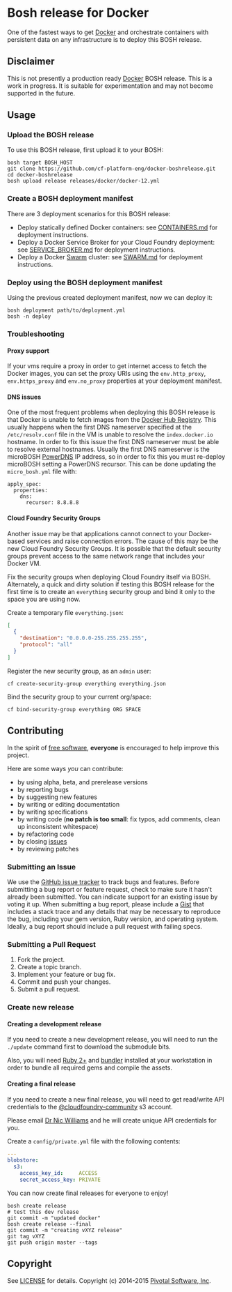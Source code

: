 # Bosh release for Docker

One of the fastest ways to get [Docker](https://www.docker.io/) and orchestrate containers with persistent data on any
infrastructure is to deploy this BOSH release.

## Disclaimer

This is not presently a production ready [Docker](https://www.docker.io/) BOSH release. This is a work in progress.
It is suitable for experimentation and may not become supported in the future.

## Usage

### Upload the BOSH release

To use this BOSH release, first upload it to your BOSH:

```
bosh target BOSH_HOST
git clone https://github.com/cf-platform-eng/docker-boshrelease.git
cd docker-boshrelease
bosh upload release releases/docker/docker-12.yml
```

### Create a BOSH deployment manifest

There are 3 deployment scenarios for this BOSH release:

* Deploy statically defined Docker containers: see [CONTAINERS.md](https://github.com/cf-platform-eng/docker-boshrelease/blob/master/CONTAINERS.md) for deployment instructions.
* Deploy a Docker Service Broker for your Cloud Foundry deployment: see [SERVICE_BROKER.md](https://github.com/cf-platform-eng/docker-boshrelease/blob/master/SERVICE_BROKER.md) for deployment instructions.
* Deploy a Docker [Swarm](https://github.com/docker/swarm) cluster: see [SWARM.md](https://github.com/cf-platform-eng/docker-boshrelease/blob/master/SWARM.md) for deployment instructions.

### Deploy using the BOSH deployment manifest

Using the previous created deployment manifest, now we can deploy it:

```
bosh deployment path/to/deployment.yml
bosh -n deploy
```

### Troubleshooting

#### Proxy support

If your vms require a proxy in order to get internet access to fetch the Docker images,  you can set the proxy URIs
using the `env.http_proxy`, `env.https_proxy` and `env.no_proxy` properties at your deployment manifest.

#### DNS issues

One of the most frequent problems when deploying this BOSH release is that Docker is unable to fetch images from the
[Docker Hub Registry](https://registry.hub.docker.com/). This usually happens when the first DNS nameserver specified
at the `/etc/resolv.conf` file in the VM is unable to resolve the `index.docker.io` hostname. In order to fix this
issue the first DNS nameserver must be able to resolve external hostnames. Usually the first DNS nameserver is the
microBOSH [PowerDNS](https://www.powerdns.com/) IP address, so in order to fix this you must re-deploy microBOSH
setting a PowerDNS recursor. This can be done updating the `micro_bosh.yml` file with:

```
apply_spec:
  properties:
    dns:
      recursor: 8.8.8.8
```

#### Cloud Foundry Security Groups

Another issue may be that applications cannot connect to your Docker-based services and raise connection errors.
The cause of this may be the new Cloud Foundry Security Groups. It is possible that the default security groups prevent
access to the same network range that includes your Docker VM.

Fix the security groups when deploying Cloud Foundry itself via BOSH. Alternately, a quick and dirty solution if
testing this BOSH release for the first time is to create an `everything` security group and bind it only to the space
you are using now.

Create a temporary file `everything.json`:

```json
[
  {
    "destination": "0.0.0.0-255.255.255.255",
    "protocol": "all"
  }
]
```

Register the new security group, as an `admin` user:

```
cf create-security-group everything everything.json
```

Bind the security group to your current org/space:

```
cf bind-security-group everything ORG SPACE
```

## Contributing

In the spirit of [free software](http://www.fsf.org/licensing/essays/free-sw.html), **everyone** is encouraged to help improve this project.

Here are some ways *you* can contribute:

* by using alpha, beta, and prerelease versions
* by reporting bugs
* by suggesting new features
* by writing or editing documentation
* by writing specifications
* by writing code (**no patch is too small**: fix typos, add comments, clean up inconsistent whitespace)
* by refactoring code
* by closing [issues](https://github.com/cf-platform-eng/docker-boshrelease/issues)
* by reviewing patches

### Submitting an Issue
We use the [GitHub issue tracker](https://github.com/cf-platform-eng/docker-boshrelease/issues) to track bugs and features.
Before submitting a bug report or feature request, check to make sure it hasn't already been submitted. You can indicate
support for an existing issue by voting it up. When submitting a bug report, please include a
[Gist](http://gist.github.com/) that includes a stack trace and any details that may be necessary to reproduce the bug,
including your gem version, Ruby version, and operating system. Ideally, a bug report should include a pull request with
 failing specs.

### Submitting a Pull Request

1. Fork the project.
2. Create a topic branch.
3. Implement your feature or bug fix.
4. Commit and push your changes.
5. Submit a pull request.

### Create new release

#### Creating a development release

If you need to create a new development release, you will need to run the `./update` command first to download the
submodule bits.

Also, you will need [Ruby 2+](https://www.ruby-lang.org) and [bundler](http://bundler.io) installed at your
workstation in order to bundle all required gems and compile the assets.

#### Creating a final release

If you need to create a new final release, you will need to get read/write API credentials to the [@cloudfoundry-community](https://github.com/cloudfoundry-community) s3 account.

Please email [Dr Nic Williams](mailto:&#x64;&#x72;&#x6E;&#x69;&#x63;&#x77;&#x69;&#x6C;&#x6C;&#x69;&#x61;&#x6D;&#x73;&#x40;&#x67;&#x6D;&#x61;&#x69;&#x6C;&#x2E;&#x63;&#x6F;&#x6D;) and he will create unique API credentials for you.

Create a `config/private.yml` file with the following contents:

``` yaml
---
blobstore:
  s3:
    access_key_id:     ACCESS
    secret_access_key: PRIVATE
```

You can now create final releases for everyone to enjoy!

```
bosh create release
# test this dev release
git commit -m "updated docker"
bosh create release --final
git commit -m "creating vXYZ release"
git tag vXYZ
git push origin master --tags
```

## Copyright

See [LICENSE](https://github.com/cf-platform-eng/docker-boshrelease/blob/master/LICENSE) for details.
Copyright (c) 2014-2015 [Pivotal Software, Inc](http://www.pivotal.io/).
